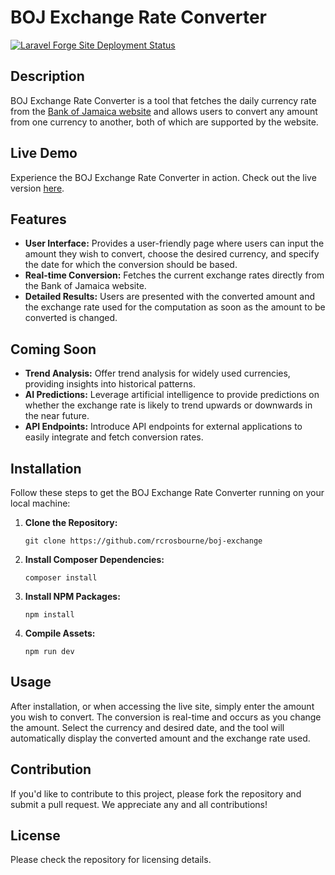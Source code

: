 # BOJ Exchange Rate Converter
[![Laravel Forge Site Deployment Status](https://img.shields.io/endpoint?url=https%3A%2F%2Fforge.laravel.com%2Fsite-badges%2F12a0e6d2-cc55-4f0b-bf2b-63f2cf1e1031%3Fdate%3D1&style=for-the-badge)](https://forge.laravel.com/servers/700492/sites/2041744)


## Description
BOJ Exchange Rate Converter is a tool that fetches the daily currency rate from the [Bank of Jamaica website](https://boj.org.jm/market/foreign-exchange/counter-rates/) and allows users to convert any amount from one currency to another, both of which are supported by the website.

## Live Demo
Experience the BOJ Exchange Rate Converter in action. Check out the live version [here](https://bojexchange.rcrosbourne.dev/).

## Features
- **User Interface:** Provides a user-friendly page where users can input the amount they wish to convert, choose the desired currency, and specify the date for which the conversion should be based.
- **Real-time Conversion:** Fetches the current exchange rates directly from the Bank of Jamaica website.
- **Detailed Results:** Users are presented with the converted amount and the exchange rate used for the computation as soon as the amount to be converted is changed.

## Coming Soon
- **Trend Analysis:** Offer trend analysis for widely used currencies, providing insights into historical patterns.
- **AI Predictions:** Leverage artificial intelligence to provide predictions on whether the exchange rate is likely to trend upwards or downwards in the near future.
- **API Endpoints:** Introduce API endpoints for external applications to easily integrate and fetch conversion rates.

## Installation
Follow these steps to get the BOJ Exchange Rate Converter running on your local machine:

1. **Clone the Repository:** 
   ```
   git clone https://github.com/rcrosbourne/boj-exchange
   ```

2. **Install Composer Dependencies:**
   ```
   composer install
   ```

3. **Install NPM Packages:**
   ```
   npm install
   ```

4. **Compile Assets:**
   ```
   npm run dev
   ```

## Usage
After installation, or when accessing the live site, simply enter the amount you wish to convert. The conversion is real-time and occurs as you change the amount. Select the currency and desired date, and the tool will automatically display the converted amount and the exchange rate used.

## Contribution
If you'd like to contribute to this project, please fork the repository and submit a pull request. We appreciate any and all contributions!

## License
Please check the repository for licensing details.
